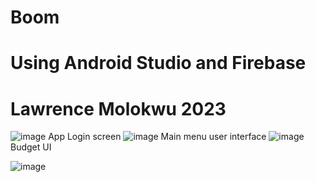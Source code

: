 

# Boom
# Using Android Studio and Firebase
# Lawrence Molokwu 2023
![image](https://github.com/Law1603/Boom-android-studio/assets/78369461/c242499b-120e-40bf-80bd-4491c243bcfb)
App Login screen
![image](https://github.com/Law1603/Boom-android-studio/assets/78369461/ecacc76f-2664-47c2-a841-fedb6b7f4ba5)
Main menu user interface
![image](https://github.com/Law1603/Boom-android-studio/assets/78369461/88ae714a-97dc-4172-9020-8b0dd6ca0f7b)
Budget UI

![image](https://github.com/Law1603/Boom-android-studio/assets/78369461/e6e8a5ee-63cd-4adb-a0e9-8c82bb8d683b)






